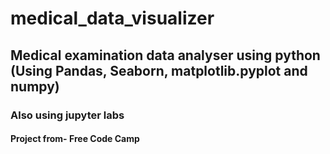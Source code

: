 # medical_data_visualizer
## Medical examination data analyser using python (Using Pandas, Seaborn, matplotlib.pyplot and numpy)
### Also using jupyter labs
#### Project from- Free Code Camp
